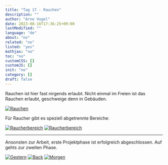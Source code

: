 ```yaml
---
title: "Tag 17 - Rauchen"
description: ""
author: "Arne Vogel"
date: 2023-08-16T17:36:25+09:00
lastModified: ""
language: "de"
about: "no"
related: "no"
listed: "yes"
mathjax: "no"
toc: "no"
customCSS: []
customJS: []
init: "no"
category: []
draft: false
---
```



Rauchen ist hier fast nirgends erlaubt.
Nicht einmal im Freien ist das Rauchen erlaubt, geschweige denn in Gebäuden.

[![Rauchen](rauchen-small.jpg)](rauchen.jpg)

Für Raucher gibt es speziell abgetrennte Bereiche:

[![Raucherbereich](raucherbereich-small.jpg)](raucherbereich.jpg)
[![Raucherbereich](raucherbereich2-small.jpg)](raucherbereich2.jpg)

---

Ansonsten zur Arbeit, erste Projektphase ist erfolgreich abgeschlossen.
Auf gehts zur zweiten Phase.


[![Gestern](../left.png)](../tag-16) [![Back](../back.png)](..) [![Morgen](../right.png)](../tag-18)
